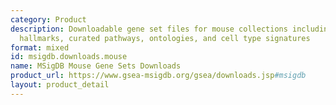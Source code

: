 ```yaml
---
category: Product
description: Downloadable gene set files for mouse collections including mouse-ortholog
  hallmarks, curated pathways, ontologies, and cell type signatures
format: mixed
id: msigdb.downloads.mouse
name: MSigDB Mouse Gene Sets Downloads
product_url: https://www.gsea-msigdb.org/gsea/downloads.jsp#msigdb
layout: product_detail
---
```

